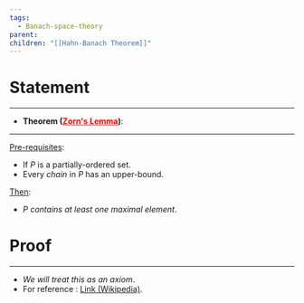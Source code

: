 ```yaml
---
tags:
  - Banach-space-theory
parent: 
children: "[[Hahn-Banach Theorem]]"
---
```



# Statement
---
- **Theorem (<u style='color:red'>Zorn's Lemma</u>)**:  
---
<u>Pre-requisites</u>:
- If $P$ is a partially-ordered set.
- Every _chain_ in $P$ has an upper-bound.

<u>Then</u>: 
- $P$ _contains at least one maximal element_.

# Proof
---
- _We will treat this as an axiom_.
- For reference : [Link (Wikipedia)](https://en.wikipedia.org/wiki/Zorn%27s_lemma).